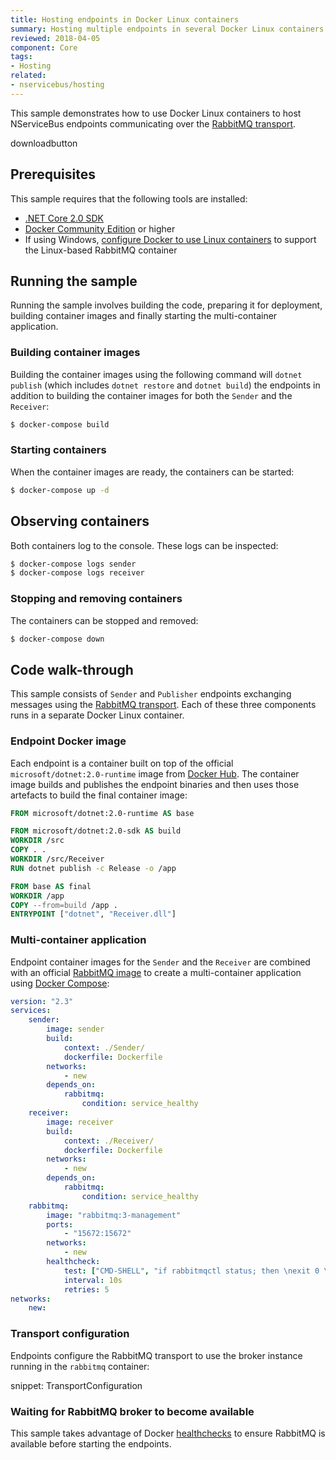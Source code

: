 ```yaml
---
title: Hosting endpoints in Docker Linux containers
summary: Hosting multiple endpoints in several Docker Linux containers managed by Docker Compose
reviewed: 2018-04-05
component: Core
tags:
- Hosting
related:
- nservicebus/hosting
---
```


This sample demonstrates how to use Docker Linux containers to host NServiceBus endpoints communicating over the [RabbitMQ transport](/transports/rabbitmq/).

downloadbutton


## Prerequisites

This sample requires that the following tools are installed:

 * [.NET Core 2.0 SDK](https://www.microsoft.com/net/download/core)
 * [Docker Community Edition](https://www.docker.com/community-edition) or higher
 * If using Windows, [configure Docker to use Linux containers](https://docs.docker.com/docker-for-windows/#switch-between-windows-and-linux-containers) to support the Linux-based RabbitMQ container


## Running the sample

Running the sample involves building the code, preparing it for deployment, building container images and finally starting the multi-container application.

### Building container images

Building the container images using the following command will `dotnet publish` (which includes `dotnet restore` and `dotnet build`) the endpoints in addition to building the container images for both the `Sender` and the `Receiver`:

```bash
$ docker-compose build
```


### Starting containers

When the container images are ready, the containers can be started:

```bash
$ docker-compose up -d
```


## Observing containers

Both containers log to the console. These logs can be inspected:

```bash
$ docker-compose logs sender
$ docker-compose logs receiver
```


### Stopping and removing containers

The containers can be stopped and removed:

```bash
$ docker-compose down
```

## Code walk-through

This sample consists of `Sender` and `Publisher` endpoints exchanging messages using the [RabbitMQ transport](/transports/rabbitmq/). Each of these three components runs in a separate Docker Linux container.


### Endpoint Docker image

Each endpoint is a container built on top of the official `microsoft/dotnet:2.0-runtime` image from [Docker Hub](https://hub.docker.com/). The container image builds and publishes the endpoint binaries and then uses those artefacts to build the final container image:

```dockerfile
FROM microsoft/dotnet:2.0-runtime AS base

FROM microsoft/dotnet:2.0-sdk AS build
WORKDIR /src
COPY . .
WORKDIR /src/Receiver
RUN dotnet publish -c Release -o /app

FROM base AS final
WORKDIR /app
COPY --from=build /app .
ENTRYPOINT ["dotnet", "Receiver.dll"]
```


### Multi-container application

Endpoint container images for the `Sender` and the `Receiver` are combined with an official [RabbitMQ image](https://hub.docker.com/_/rabbitmq/) to create a multi-container application using [Docker Compose](https://docs.docker.com/compose/):

```yaml
version: "2.3"
services:   
    sender:
        image: sender
        build:
            context: ./Sender/
            dockerfile: Dockerfile
        networks:
            - new
        depends_on:
            rabbitmq:
                condition: service_healthy
    receiver:
        image: receiver
        build:
            context: ./Receiver/
            dockerfile: Dockerfile
        networks:
            - new
        depends_on:
            rabbitmq:
                condition: service_healthy
    rabbitmq:
        image: "rabbitmq:3-management"
        ports:
            - "15672:15672"
        networks:
            - new
        healthcheck:
            test: ["CMD-SHELL", "if rabbitmqctl status; then \nexit 0 \nfi \nexit 1"]
            interval: 10s
            retries: 5
networks:
    new:
```


### Transport configuration

Endpoints configure the RabbitMQ transport to use the broker instance running in the `rabbitmq` container:

snippet: TransportConfiguration


### Waiting for RabbitMQ broker to become available

This sample takes advantage of Docker [healthchecks](https://docs.docker.com/engine/reference/builder/#healthcheck) to ensure RabbitMQ is available before starting the endpoints.